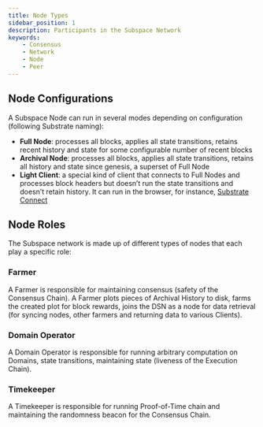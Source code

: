 ```yaml
---
title: Node Types
sidebar_position: 1
description: Participants in the Subspace Network
keywords:
    - Consensus
    - Network
    - Node
    - Peer
---
```


## Node Configurations
A Subspace Node can run in several modes depending on configuration (following Substrate naming):
- **Full Node**: processes all blocks, applies all state transitions, retains recent history and state for some configurable number of recent blocks
- **Archival Node**: processes all blocks, applies all state transitions, retains all history and state since genesis, a superset of Full Node 
- **Light Client**: a special kind of client that connects to Full Nodes and processes block headers but doesn’t run the state transitions and doesn’t retain history. It can run in the browser, for instance, [Substrate Connect](https://github.com/paritytech/substrate-connect)

## Node Roles

The Subspace network is made up of different types of nodes that each play a specific role:

### Farmer

A Farmer is responsible for maintaining consensus (safety of the Consensus Chain). A Farmer plots pieces of Archival History to disk, farms the created plot for block rewards, joins the DSN as a node for data retrieval (for syncing nodes, other farmers and returning data to various Clients).

### Domain Operator

A Domain Operator is responsible for running arbitrary computation on Domains, state transitions, maintaining state (liveness of the Execution Chain).

### Timekeeper
A Timekeeper is responsible for running Proof-of-Time chain and maintaining the randomness beacon for the Consensus Chain.
